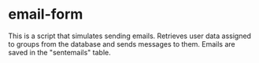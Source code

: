 # email-form
This is a script that simulates sending emails. Retrieves user data assigned to groups from the database and sends messages to them. Emails are saved in the "sentemails" table.